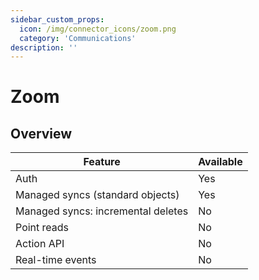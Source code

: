 ```yaml
---
sidebar_custom_props:
  icon: /img/connector_icons/zoom.png
  category: 'Communications'
description: ''
---
```


# Zoom

## Overview

| Feature                            | Available |
| ---------------------------------- | --------- |
| Auth                               | Yes       |
| Managed syncs (standard objects)   | Yes       |
| Managed syncs: incremental deletes | No        |
| Point reads                        | No        |
| Action API                         | No        |
| Real-time events                   | No        |
